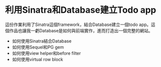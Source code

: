 # 利用Sinatra和Database建立Todo app

這份作業利用了Sinatra這個framework，結合Database建立一個todo app。這個作品也讓我一虧Database是如何與前端實作，進而打造出一個完整的網站。


+ 如何使用Sinatra結合Database
+ 如何使用Sequel和PG gem
+ 如何使用view helper和before filter
+ 如何使用virtual row block
